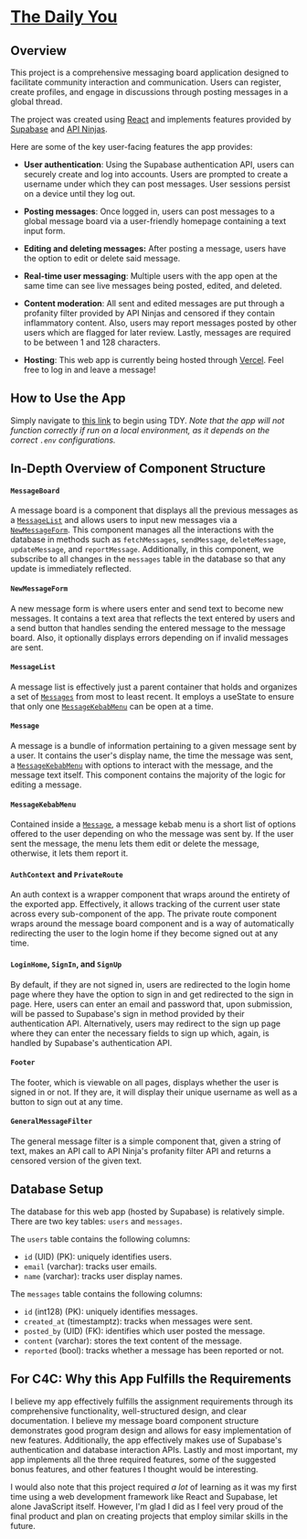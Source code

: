 # [The Daily You](message-board-eight-omega.vercel.app) #

## Overview ##

This project is a comprehensive messaging board application designed to facilitate community interaction and communication. Users can register, create profiles, and engage in discussions through posting messages in a global thread. 

The project was created using [React](https://react.dev/) and implements features provided by [Supabase](https://supabase.com/) and [API Ninjas](https://api-ninjas.com/).

Here are some of the key user-facing features the app provides:

* <b>User authentication</b>: Using the Supabase authentication API, users can securely create and log into accounts. Users are prompted to create a username under which they can post messages. User sessions persist on a device until they log out.

* <b>Posting messages</b>: Once logged in, users can post messages to a global message board via a user-friendly homepage containing a text input form.

* <b>Editing and deleting messages:</b> After posting a message, users have the option to edit or delete said message.

* <b>Real-time user messaging</b>: Multiple users with the app open at the same time can see live messages being posted, edited, and deleted.

* <b>Content moderation</b>: All sent and edited messages are put through a profanity filter provided by API Ninjas and censored if they contain inflammatory content. Also, users may report messages posted by other users which are flagged for later review. Lastly, messages are required to be between 1 and 128 characters.

* <b>Hosting</b>: This web app is currently being hosted through [Vercel](https://vercel.com/). Feel free to log in and leave a message!

## How to Use the App ##

Simply navigate to [this link](https://message-board-eight-omega.vercel.app) to begin using TDY. <i>Note that the app will not function correctly if run on a local environment, as it depends on the correct ```.env``` configurations.</i>

## In-Depth Overview of Component Structure ##

#### ```MessageBoard``` ####
A message board is a component that displays all the previous messages as a [```MessageList```](#messagelist) and allows users to input new messages via a [```NewMessageForm```](#newmessageform). This component manages all the interactions with the database in methods such as ```fetchMessages```, ```sendMessage```, ```deleteMessage```, ```updateMessage```, and ```reportMessage```. Additionally, in this component, we subscribe to all changes in the ```messages``` table in the database so that any update is immediately reflected.

#### ```NewMessageForm``` ####
A new message form is where users enter and send text to become new messages. It contains a text area that reflects the text entered by users and a send button that handles sending the entered message to the message board. Also, it optionally displays errors depending on if invalid messages are sent.

#### ```MessageList``` ####
A message list is effectively just a parent container that holds and organizes a set of [```Messages```](#message) from most to least recent. It employs a useState to ensure that only one [```MessageKebabMenu```](#messagekebabmenu) can be open at a time.

#### ```Message``` ####
A message is a bundle of information pertaining to a given message sent by a user. It contains the user's display name, the time the message was sent, a [```MessageKebabMenu```](#messagekebabmenu) with options to interact with the message, and the message text itself. This component contains the majority of the logic for editing a message.

#### ```MessageKebabMenu``` ####
Contained inside a [```Message```](#message), a message kebab menu is a short list of options offered to the user depending on who the message was sent by. If the user sent the message, the menu lets them edit or delete the message, otherwise, it lets them report it.

#### ```AuthContext``` and ```PrivateRoute``` ####
An auth context is a wrapper component that wraps around the entirety of the exported app. Effectively, it allows tracking of the current user state across every sub-component of the app. The private route component wraps around the message board component and is a way of automatically redirecting the user to the login home if they become signed out at any time.

#### ```LoginHome```, ```SignIn```, and ```SignUp``` ####
By default, if they are not signed in, users are redirected to the login home page where they have the option to sign in and get redirected to the sign in page. Here, users can enter an email and password that, upon submission, will be passed to Supabase's sign in method provided by their authentication API. Alternatively, users may redirect to the sign up page where they can enter the necessary fields to sign up which, again, is handled by Supabase's authentication API.

#### ```Footer``` ####
The footer, which is viewable on all pages, displays whether the user is signed in or not. If they are, it will display their unique username as well as a button to sign out at any time.

#### ```GeneralMessageFilter``` ####
The general message filter is a simple component that, given a string of text, makes an API call to API Ninja's profanity filter API and returns a censored version of the given text.

## Database Setup ##

The database for this web app (hosted by Supabase) is relatively simple. There are two key tables: ```users``` and ```messages```.

The ```users``` table contains the following columns:
* ```id``` (UID) (PK): uniquely identifies users.
* ```email``` (varchar): tracks user emails.
* ```name``` (varchar): tracks user display names.

The ```messages``` table contains the following columns:
* ```id``` (int128) (PK): uniquely identifies messages.
* ```created_at``` (timestamptz): tracks when messages were sent.
* ```posted_by``` (UID) (FK): identifies which user posted the message.
* ```content``` (varchar): stores the text content of the message.
* ```reported``` (bool): tracks whether a message has been reported or not.

## For C4C: Why this App Fulfills the Requirements

I believe my app effectively fulfills the assignment requirements through its comprehensive functionality, well-structured design, and clear documentation. I believe my message board component structure demonstrates good program design and allows for easy implementation of new features. Additionally, the app effectively makes use of Supabase's authentication and database interaction APIs. Lastly and most important, my app implements all the three required features, some of the suggested bonus features, and other features I thought would be interesting.

I would also note that this project required <i>a lot</i> of learning as it was my first time using a web development framework like React and Supabase, let alone JavaScript itself. However, I'm glad I did as I feel very proud of the final product and plan on creating projects that employ similar skills in the future.







